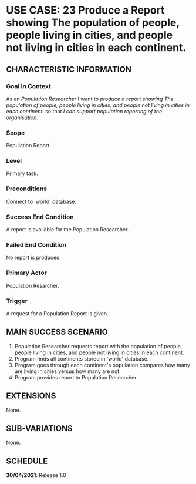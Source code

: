 # USE CASE: 23 Produce a Report showing The population of people, people living in cities, and people not living in cities in each continent.

## CHARACTERISTIC INFORMATION

### Goal in Context

As an *Population  Researcher* I want *to produce a report showing The population of people, people living in cities, and people not living in cities in each continent.* so that *I can support population reporting of the organisation.*

### Scope

Population Report

### Level

Primary task.

### Preconditions

Connect to 'world' database.

### Success End Condition

A report is available for the Population Researcher.

### Failed End Condition

No report is produced.

### Primary Actor

Population Resarcher.

### Trigger

A request for a Population Report is given.

## MAIN SUCCESS SCENARIO

1. Population Researcher requests report with the population of people, people living in cities, and people not living in cities in each continent.
2. Program finds all continents stored in 'world' database.
3. Program goes through each continent's population compares how many are living in cities versus how many are not.
4. Program provides report to Population Researcher.

## EXTENSIONS

None.

## SUB-VARIATIONS

None.

## SCHEDULE

**30/04/2021**: Release 1.0